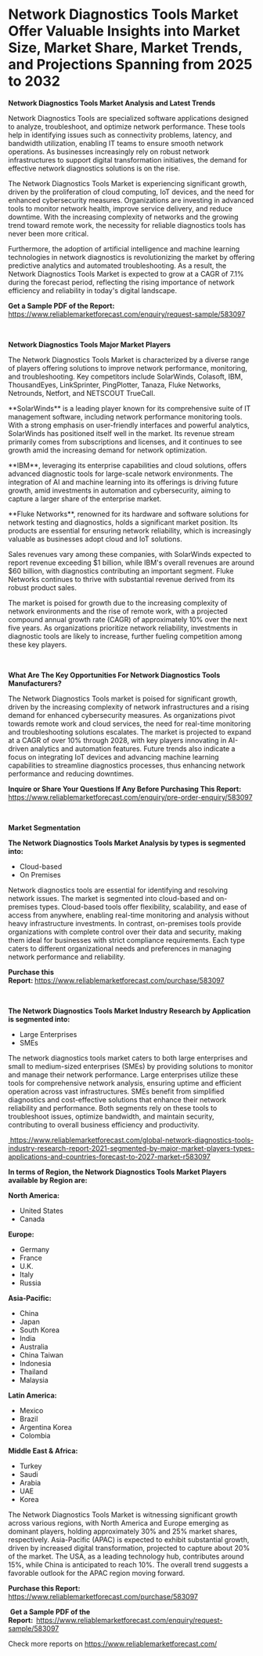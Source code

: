<p><h1>Network Diagnostics Tools Market Offer Valuable Insights into Market Size, Market Share, Market Trends, and Projections Spanning from 2025 to 2032</h1></p><p><strong>Network Diagnostics Tools Market Analysis and Latest Trends</strong></p>
<p><p>Network Diagnostics Tools are specialized software applications designed to analyze, troubleshoot, and optimize network performance. These tools help in identifying issues such as connectivity problems, latency, and bandwidth utilization, enabling IT teams to ensure smooth network operations. As businesses increasingly rely on robust network infrastructures to support digital transformation initiatives, the demand for effective network diagnostics solutions is on the rise.</p><p>The Network Diagnostics Tools Market is experiencing significant growth, driven by the proliferation of cloud computing, IoT devices, and the need for enhanced cybersecurity measures. Organizations are investing in advanced tools to monitor network health, improve service delivery, and reduce downtime. With the increasing complexity of networks and the growing trend toward remote work, the necessity for reliable diagnostics tools has never been more critical.</p><p>Furthermore, the adoption of artificial intelligence and machine learning technologies in network diagnostics is revolutionizing the market by offering predictive analytics and automated troubleshooting. As a result, the Network Diagnostics Tools Market is expected to grow at a CAGR of 7.1% during the forecast period, reflecting the rising importance of network efficiency and reliability in today's digital landscape.</p></p>
<p><strong>Get a Sample PDF of the Report:&nbsp;</strong> <a href="https://www.reliablemarketforecast.com/enquiry/request-sample/583097?utm_campaign=3324&utm_medium=2&utm_source=Github&utm_content=ia&utm_term=23032025&utm_id=network-diagnostics-tools">https://www.reliablemarketforecast.com/enquiry/request-sample/583097</a></p>
<p>&nbsp;</p>
<p><strong>Network Diagnostics Tools Major Market Players</strong></p>
<p><p>The Network Diagnostics Tools Market is characterized by a diverse range of players offering solutions to improve network performance, monitoring, and troubleshooting. Key competitors include SolarWinds, Colasoft, IBM, ThousandEyes, LinkSprinter, PingPlotter, Tanaza, Fluke Networks, Netrounds, Netfort, and NETSCOUT TrueCall.</p><p>**SolarWinds** is a leading player known for its comprehensive suite of IT management software, including network performance monitoring tools. With a strong emphasis on user-friendly interfaces and powerful analytics, SolarWinds has positioned itself well in the market. Its revenue stream primarily comes from subscriptions and licenses, and it continues to see growth amid the increasing demand for network optimization.</p><p>**IBM**, leveraging its enterprise capabilities and cloud solutions, offers advanced diagnostic tools for large-scale network environments. The integration of AI and machine learning into its offerings is driving future growth, amid investments in automation and cybersecurity, aiming to capture a larger share of the enterprise market.</p><p>**Fluke Networks**, renowned for its hardware and software solutions for network testing and diagnostics, holds a significant market position. Its products are essential for ensuring network reliability, which is increasingly valuable as businesses adopt cloud and IoT solutions.</p><p>Sales revenues vary among these companies, with SolarWinds expected to report revenue exceeding $1 billion, while IBM's overall revenues are around $60 billion, with diagnostics contributing an important segment. Fluke Networks continues to thrive with substantial revenue derived from its robust product sales.</p><p>The market is poised for growth due to the increasing complexity of network environments and the rise of remote work, with a projected compound annual growth rate (CAGR) of approximately 10% over the next five years. As organizations prioritize network reliability, investments in diagnostic tools are likely to increase, further fueling competition among these key players.</p></p>
<p>&nbsp;</p>
<p><strong>What Are The Key Opportunities For Network Diagnostics Tools Manufacturers?</strong></p>
<p><p>The Network Diagnostics Tools market is poised for significant growth, driven by the increasing complexity of network infrastructures and a rising demand for enhanced cybersecurity measures. As organizations pivot towards remote work and cloud services, the need for real-time monitoring and troubleshooting solutions escalates. The market is projected to expand at a CAGR of over 10% through 2028, with key players innovating in AI-driven analytics and automation features. Future trends also indicate a focus on integrating IoT devices and advancing machine learning capabilities to streamline diagnostics processes, thus enhancing network performance and reducing downtimes.</p></p>
<p><strong>Inquire or Share Your Questions If Any Before Purchasing This Report:</strong> <a href="https://www.reliablemarketforecast.com/enquiry/pre-order-enquiry/583097?utm_campaign=3324&utm_medium=2&utm_source=Github&utm_content=ia&utm_term=23032025&utm_id=network-diagnostics-tools">https://www.reliablemarketforecast.com/enquiry/pre-order-enquiry/583097</a></p>
<p>&nbsp;</p>
<p><strong>Market Segmentation</strong></p>
<p><strong>The Network Diagnostics Tools Market Analysis by types is segmented into:</strong></p>
<p><ul><li>Cloud-based</li><li>On Premises</li></ul></p>
<p><p>Network diagnostics tools are essential for identifying and resolving network issues. The market is segmented into cloud-based and on-premises types. Cloud-based tools offer flexibility, scalability, and ease of access from anywhere, enabling real-time monitoring and analysis without heavy infrastructure investments. In contrast, on-premises tools provide organizations with complete control over their data and security, making them ideal for businesses with strict compliance requirements. Each type caters to different organizational needs and preferences in managing network performance and reliability.</p></p>
<p><strong>Purchase this Report:&nbsp;</strong><a href="https://www.reliablemarketforecast.com/purchase/583097?utm_campaign=3324&utm_medium=2&utm_source=Github&utm_content=ia&utm_term=23032025&utm_id=network-diagnostics-tools">https://www.reliablemarketforecast.com/purchase/583097</a></p>
<p>&nbsp;</p>
<p><strong>The Network Diagnostics Tools Market Industry Research by Application is segmented into:</strong></p>
<p><ul><li>Large Enterprises</li><li>SMEs</li></ul></p>
<p><p>The network diagnostics tools market caters to both large enterprises and small to medium-sized enterprises (SMEs) by providing solutions to monitor and manage their network performance. Large enterprises utilize these tools for comprehensive network analysis, ensuring uptime and efficient operation across vast infrastructures. SMEs benefit from simplified diagnostics and cost-effective solutions that enhance their network reliability and performance. Both segments rely on these tools to troubleshoot issues, optimize bandwidth, and maintain security, contributing to overall business efficiency and productivity.</p></p>
<p><a href="https://www.reliablemarketforecast.com/global-network-diagnostics-tools-industry-research-report-2021-segmented-by-major-market-players-types-applications-and-countries-forecast-to-2027-market-r583097?utm_campaign=3324&utm_medium=2&utm_source=Github&utm_content=ia&utm_term=23032025&utm_id=network-diagnostics-tools">&nbsp;https://www.reliablemarketforecast.com/global-network-diagnostics-tools-industry-research-report-2021-segmented-by-major-market-players-types-applications-and-countries-forecast-to-2027-market-r583097</a></p>
<p><strong>In terms of Region, the Network Diagnostics Tools Market Players available by Region are:</strong></p>
<p>
    <p> <strong> North America: </strong>
        <ul>
            <li>United States</li>
            <li>Canada</li>
        </ul>
        </p> 
    <p> <strong> Europe: </strong>
        <ul>
            <li>Germany</li>
            <li>France</li>
            <li>U.K.</li>
            <li>Italy</li>
            <li>Russia</li>
        </ul>
        </p> 
    <p> <strong> Asia-Pacific: </strong>
        <ul>
            <li>China</li>
            <li>Japan</li>
            <li>South Korea</li>
            <li>India</li>
            <li>Australia</li>
            <li>China Taiwan</li>
            <li>Indonesia</li>
            <li>Thailand</li>
            <li>Malaysia</li>
        </ul>
        </p> 
    <p> <strong> Latin America: </strong>
        <ul>
            <li>Mexico</li>
            <li>Brazil</li>
            <li>Argentina Korea</li>
            <li>Colombia</li>
        </ul>
        </p> 
    <p> <strong> Middle East & Africa: </strong>
        <ul>
            <li>Turkey</li>
            <li>Saudi</li>
            <li>Arabia</li>
            <li>UAE</li>
            <li>Korea</li>
        </ul>
    </p>
    </p>
<p><p>The Network Diagnostics Tools Market is witnessing significant growth across various regions, with North America and Europe emerging as dominant players, holding approximately 30% and 25% market shares, respectively. Asia-Pacific (APAC) is expected to exhibit substantial growth, driven by increased digital transformation, projected to capture about 20% of the market. The USA, as a leading technology hub, contributes around 15%, while China is anticipated to reach 10%. The overall trend suggests a favorable outlook for the APAC region moving forward.</p></p>
<p><strong>Purchase this Report: </strong><a href="https://www.reliablemarketforecast.com/purchase/583097?utm_campaign=3324&utm_medium=2&utm_source=Github&utm_content=ia&utm_term=23032025&utm_id=network-diagnostics-tools">https://www.reliablemarketforecast.com/purchase/583097</a></p>
<p>&nbsp;<strong>Get a Sample PDF of the Report:&nbsp;&nbsp;</strong><a href="https://www.reliablemarketforecast.com/enquiry/request-sample/583097?utm_campaign=3324&utm_medium=2&utm_source=Github&utm_content=ia&utm_term=23032025&utm_id=network-diagnostics-tools">https://www.reliablemarketforecast.com/enquiry/request-sample/583097</a></p>
<p><strong></strong></p>
<p>Check more reports on <a href="https://www.reliablemarketforecast.com/?utm_campaign=3324&utm_medium=2&utm_source=Github&utm_content=ia&utm_term=23032025&utm_id=network-diagnostics-tools">https://www.reliablemarketforecast.com/</a></p>